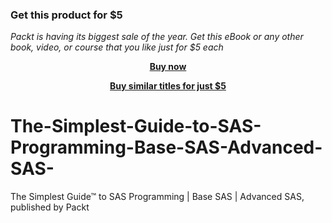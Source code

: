 
### Get this product for $5

<i>Packt is having its biggest sale of the year. Get this eBook or any other book, video, or course that you like just for $5 each</i>


<b><p align='center'>[Buy now](https://packt.link/9781801077293)</p></b>


<b><p align='center'>[Buy similar titles for just $5](https://subscription.packtpub.com/search)</p></b>


# The-Simplest-Guide-to-SAS-Programming-Base-SAS-Advanced-SAS-
The Simplest Guide™ to SAS Programming | Base SAS | Advanced SAS, published by Packt

